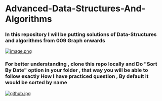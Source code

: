 # Advanced-Data-Structures-And-Algorithms

### In this repository I will be putting solutions of Data-Structures and algorithms from 009 Graph onwards

[![image.png](https://i.postimg.cc/cJVghSf4/image.png)](https://postimg.cc/TyJ32BkZ)

### For better understanding , clone this repo locally and Do "Sort By Date" option in your folder , that way you will be able to follow exactly How I have practiced question , By default it would be sorted by name

[![github.jpg](https://i.postimg.cc/NjSXL2Z3/github.jpg)](https://postimg.cc/jD62F2xc)